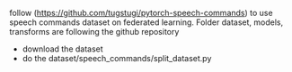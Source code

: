 follow (https://github.com/tugstugi/pytorch-speech-commands) to use speech commands dataset on federated learning.
Folder dataset, models, transforms are following the github repository

- download the dataset
- do the dataset/speech_commands/split_dataset.py


